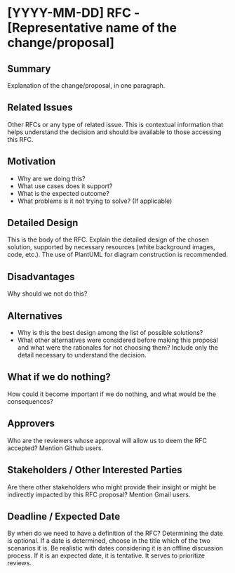 # [YYYY-MM-DD] RFC - [Representative name of the change/proposal]

## Summary
Explanation of the change/proposal, in one paragraph.

## Related Issues
Other RFCs or any type of related issue. This is contextual information that helps understand the decision and should be available to those accessing this RFC.

## Motivation
- Why are we doing this?
- What use cases does it support?
- What is the expected outcome?
- What problems is it not trying to solve? (If applicable)

## Detailed Design
This is the body of the RFC. Explain the detailed design of the chosen solution, supported by necessary resources (white background images, code, etc.). The use of PlantUML for diagram construction is recommended.

## Disadvantages
Why should we not do this?

## Alternatives
- Why is this the best design among the list of possible solutions?
- What other alternatives were considered before making this proposal and what were the rationales for not choosing them? Include only the detail necessary to understand the decision.

## What if we do nothing?
How could it become important if we do nothing, and what would be the consequences?

## Approvers
Who are the reviewers whose approval will allow us to deem the RFC accepted?
Mention Github users.

## Stakeholders / Other Interested Parties
Are there other stakeholders who might provide their insight or might be indirectly impacted by this RFC proposal?
Mention Gmail users.

## Deadline / Expected Date
By when do we need to have a definition of the RFC?
Determining the date is optional. If a date is determined, choose in the title which of the two scenarios it is.
Be realistic with dates considering it is an offline discussion process. If it is an expected date, it is tentative. It serves to prioritize reviews.
